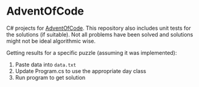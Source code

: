 # AdventOfCode
C# projects for [AdventOfCode](https://adventofcode.com/).
This repository also includes unit tests for the solutions (if suitable).
Not all problems have been solved and solutions might not be ideal algorithmic wise.

Getting results for a specific puzzle (assuming it was implemented):

1. Paste data into `data.txt`
2. Update Program.cs to use the appropriate day class
3. Run program to get solution